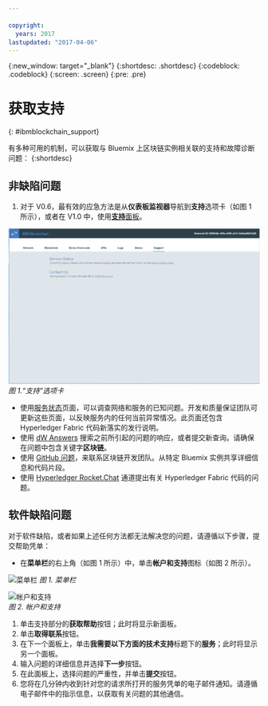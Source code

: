 ```yaml
---

copyright:
  years: 2017
lastupdated: "2017-04-06"
---
```


{:new_window: target="_blank"}
{:shortdesc: .shortdesc}
{:codeblock: .codeblock}
{:screen: .screen}
{:pre: .pre}


# 获取支持
{: #ibmblockchain_support}


有多种可用的机制，可以获取与 Bluemix 上区块链实例相关联的支持和故障诊断问题：
{:shortdesc}

## 非缺陷问题

1. 对于 V0.6，最有效的应急方法是从**仪表板监视器**导航到**支持**选项卡（如图 1 所示），或者在 V1.0 中，使用[**支持**面板](dashboard_support.html)。  

![](images/IBC_BMX_Monitor_Support.png "“支持”选项卡")
*图 1.“支持”选项卡*

* 使用[服务状态](https://bluemix-service-status.blockchain.ibm.com)页面，可以调查网络和服务的已知问题。开发和质量保证团队可更新这些页面，以反映服务内的任何当前异常情况。此页面还包含 Hyperledger Fabric 代码新落实的发行说明。
* 使用 [dW Answers](https://developer.ibm.com/answers/smartspace/blockchain/) 搜索之前所引起的问题的响应，或者提交新查询。请确保在问题中包含关键字**区块链**。
* 使用 [GitHub 问题](https://github.com/IBM-Blockchain/ibm-blockchain-issues/issues)，来联系区块链开发团队。从特定 Bluemix 实例共享详细信息和代码片段。  
* 使用 [Hyperledger Rocket.Chat](https://chat.hyperledger.org/channel/general) 通道提出有关 Hyperledger Fabric 代码的问题。  


## 软件缺陷问题

对于软件缺陷，或者如果上述任何方法都无法解决您的问题，请遵循以下步骤，提交帮助凭单：

* 在**菜单栏**的右上角（如图 1 所示）中，单击**帐户和支持**图标（如图 2 所示）。

![](images/menubar.PNG "菜单栏")
*图 1. 菜单栏*

![](images/avatar.PNG "帐户和支持")  
*图 2. 帐户和支持*

1. 单击支持部分的**获取帮助**按钮；此时将显示新面板。
1. 单击**取得联系**按钮。
1. 在下一个面板上，单击**我需要以下方面的技术支持**标题下的**服务**；此时将显示另一个面板。
1. 输入问题的详细信息并选择**下一步**按钮。  
1. 在此面板上，选择问题的严重性，并单击**提交**按钮。
1. 您将在几分钟内收到针对您的请求所打开的服务凭单的电子邮件通知。请遵循电子邮件中的指示信息，以获取有关问题的其他通信。
